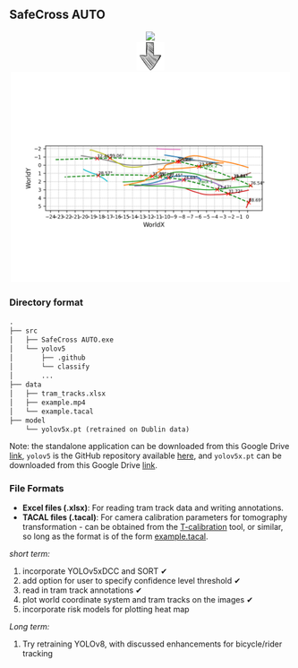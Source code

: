 

## **SafeCross AUTO**



<div align="center">
<img src="../images/SafeCross AUTO.gif" width="300" />
</div>


<div align="center">
<img src="../images/down-arrow-png-down-arrow-sketch-free-icon-512.png" width="50" />
</div>


<div align="center">
<img src="../SafeCross AUTO/example output/287ALL/Sceneplot_WorldCoords.png" width="500" />
</div>




### Directory format


```plaintext
.
├── src
│   ├── SafeCross AUTO.exe
│   └── yolov5
│       ├── .github
│       └── classify
│       ...
├── data
│   ├── tram_tracks.xlsx
│   ├── example.mp4
│   └── example.tacal
├── model
    └── yolov5x.pt (retrained on Dublin data)
```

Note: the standalone application can be downloaded from this Google Drive [link](https://drive.google.com/file/d/1XtshKne4uYplc2j4_M1CqLpofHj9cTMJ/view?usp=sharing), `yolov5` is the GitHub repository available [here](https://github.com/ultralytics/yolov5/), and `yolov5x.pt` can be downloaded from this Google Drive [link](https://drive.google.com/file/d/1QWWPHsp7amwtncWRP3atRaDncN9ohmbK/view?usp=sharing).


### File Formats
- **Excel files (.xlsx)**: For reading tram track data and writing annotations.
- **TACAL files (.tacal)**: For camera calibration parameters for tomography transformation - can be obtained from the [T-calibration](https://bitbucket.org/TrafficAndRoads/tanalyst/downloads/) tool, or similar, so long as the format is of the form [example.tacal](https://github.com/KevGildea/SafeCross/blob/main/SafeCross%20AUTO/example%20data/Dublin/tacal/example.tacal).



_short term:_
1. incorporate YOLOv5xDCC and SORT ✔
2. add option for user to specify confidence level threshold ✔
3. read in tram track annotations ✔
4. plot world coordinate system and tram tracks on the images ✔
5. incorporate risk models for plotting heat map

_Long term:_
1. Try retraining YOLOv8, with discussed enhancements for bicycle/rider tracking

